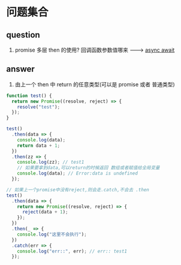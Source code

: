 # 问题集合

## question

1. promise 多层 then 的使用? 回调函数参数值哪来 ---> [async await](./es6#async)

## answer

1. 由上一个 then 中 return 的任意类型(可以是 promise 或者 普通类型)

```js
function test() {
  return new Promise((resolve, reject) => {
    resolve("test");
  });
}

test()
  .then(data => {
    console.log(data);
    return data + 1;
  })
  .then(zz => {
    console.log(zz); // test1
    // 如果要拿到data,可以return的时候返回 数组或者赋值给全局变量
    console.log(data); // Error:data is undefined
  });

// 如果上一个promise中没有reject,则会走.catch,不会去 .then
test()
  .then(data => {
    return new Promise((resolve, reject) => {
      reject(data + 1);
    });
  })
  .then(_ => {
    console.log("这里不会执行");
  })
  .catch(err => {
    console.log("err::", err); // err:: test1
  });
```
